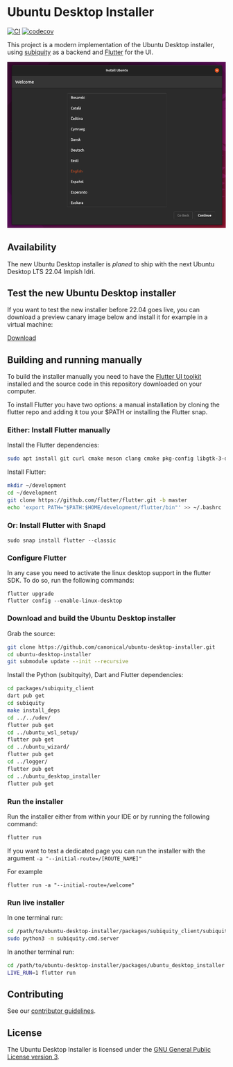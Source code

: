 # Ubuntu Desktop Installer

[![CI](https://github.com/canonical/ubuntu-desktop-installer/workflows/Flutter%20CI/badge.svg)](https://github.com/canonical/ubuntu-desktop-installer/actions)
[![codecov](https://codecov.io/gh/canonical/ubuntu-desktop-installer/branch/main/graph/badge.svg)](https://codecov.io/gh/canonical/ubuntu-desktop-installer)

This project is a modern implementation of the Ubuntu Desktop installer, using [subiquity](https://github.com/canonical/subiquity) as a backend and [Flutter](https://flutter.dev/) for the UI.

![Preview Screenshot](.github/docs/images/preview_screenshot.png)

## Availability

The new Ubuntu Desktop installer is *planed* to ship with the next Ubuntu Desktop LTS 22.04 Impish Idri.

## Test the new Ubuntu Desktop installer

If you want to test the new installer before 22.04 goes live, you can download a preview canary image below and install it for example in a virtual machine:

[Download](http://cdimage.ubuntu.com/impish/daily-canary/current/)


## Building and running manually

To build the installer manually you need to have the [Flutter UI toolkit](https://flutter.dev) installed and the source code in this repository downloaded on your computer.

To install Flutter you have two options: a manual installation by cloning the flutter repo and adding it tou your $PATH or installing the Flutter snap.

### Either: Install Flutter manually

Install the Flutter dependencies:
```sh
sudo apt install git curl cmake meson clang cmake pkg-config libgtk-3-dev
```
Install Flutter:
```sh
mkdir ~/development
cd ~/development
git clone https://github.com/flutter/flutter.git -b master
echo 'export PATH="$PATH:$HOME/development/flutter/bin"' >> ~/.bashrc
```

### Or: Install Flutter with Snapd

```
sudo snap install flutter --classic
```

### Configure Flutter

In any case you need to activate the linux desktop support in the flutter SDK.
To do so, run the following commands:

```
flutter upgrade
flutter config --enable-linux-desktop
```

### Download and build the Ubuntu Desktop installer

Grab the source:
```sh
git clone https://github.com/canonical/ubuntu-desktop-installer.git
cd ubuntu-desktop-installer
git submodule update --init --recursive
```

Install the Python (subitquity), Dart and Flutter dependencies:
```sh
cd packages/subiquity_client
dart pub get
cd subiquity
make install_deps
cd ../../udev/
flutter pub get
cd ../ubuntu_wsl_setup/
flutter pub get
cd ../ubuntu_wizard/
flutter pub get
cd ../logger/
flutter pub get
cd ../ubuntu_desktop_installer
flutter pub get
```

### Run the installer

Run the installer either from within your IDE or by running the following command:

```sh
flutter run
```

If you want to test a dedicated page you can run the installer with the argument `-a "--initial-route=/[ROUTE_NAME]"`

For example

```
flutter run -a "--initial-route=/welcome"
```

### Run live installer

In one terminal run:
```sh
cd /path/to/ubuntu-desktop-installer/packages/subiquity_client/subiquity
sudo python3 -m subiquity.cmd.server
```

In another terminal run:
```sh
cd /path/to/ubuntu-desktop-installer/packages/ubuntu_desktop_installer
LIVE_RUN=1 flutter run
```

## Contributing

See our [contributor guidelines](CONTRIBUTING.md).

## License

The Ubuntu Desktop Installer is licensed under the [GNU General Public License version 3](LICENSE).
